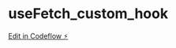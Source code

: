 # useFetch_custom_hook

[Edit in Codeflow ⚡️](https://stackblitz.com/~/github.com/Dhanarajb/useFetch_custom_hook)